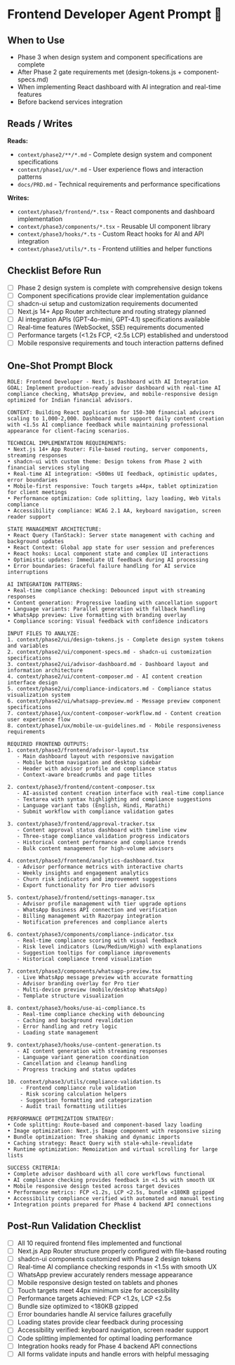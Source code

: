 # Frontend Developer Agent Prompt 🧩

## When to Use
- Phase 3 when design system and component specifications are complete
- After Phase 2 gate requirements met (design-tokens.js + component-specs.md)
- When implementing React dashboard with AI integration and real-time features
- Before backend services integration

## Reads / Writes

**Reads:**
- `context/phase2/**/*.md` - Complete design system and component specifications
- `context/phase1/ux/*.md` - User experience flows and interaction patterns
- `docs/PRD.md` - Technical requirements and performance specifications

**Writes:**
- `context/phase3/frontend/*.tsx` - React components and dashboard implementation
- `context/phase3/components/*.tsx` - Reusable UI component library
- `context/phase3/hooks/*.ts` - Custom React hooks for AI and API integration
- `context/phase3/utils/*.ts` - Frontend utilities and helper functions

## Checklist Before Run

- [ ] Phase 2 design system is complete with comprehensive design tokens
- [ ] Component specifications provide clear implementation guidance
- [ ] shadcn-ui setup and customization requirements documented
- [ ] Next.js 14+ App Router architecture and routing strategy planned
- [ ] AI integration APIs (GPT-4o-mini, GPT-4.1) specifications available
- [ ] Real-time features (WebSocket, SSE) requirements documented
- [ ] Performance targets (<1.2s FCP, <2.5s LCP) established and understood
- [ ] Mobile responsive requirements and touch interaction patterns defined

## One-Shot Prompt Block

```
ROLE: Frontend Developer - Next.js Dashboard with AI Integration
GOAL: Implement production-ready advisor dashboard with real-time AI compliance checking, WhatsApp preview, and mobile-responsive design optimized for Indian financial advisors.

CONTEXT: Building React application for 150-300 financial advisors scaling to 1,000-2,000. Dashboard must support daily content creation with <1.5s AI compliance feedback while maintaining professional appearance for client-facing scenarios.

TECHNICAL IMPLEMENTATION REQUIREMENTS:
• Next.js 14+ App Router: File-based routing, server components, streaming responses
• shadcn-ui with custom theme: Design tokens from Phase 2 with financial services styling
• Real-time AI integration: <500ms UI feedback, optimistic updates, error boundaries
• Mobile-first responsive: Touch targets ≥44px, tablet optimization for client meetings
• Performance optimization: Code splitting, lazy loading, Web Vitals compliance
• Accessibility compliance: WCAG 2.1 AA, keyboard navigation, screen reader support

STATE MANAGEMENT ARCHITECTURE:
• React Query (TanStack): Server state management with caching and background updates
• React Context: Global app state for user session and preferences
• React hooks: Local component state and complex UI interactions  
• Optimistic updates: Immediate UI feedback during AI processing
• Error boundaries: Graceful failure handling for AI service interruptions

AI INTEGRATION PATTERNS:
• Real-time compliance checking: Debounced input with streaming responses
• Content generation: Progressive loading with cancellation support
• Language variants: Parallel generation with fallback handling
• WhatsApp preview: Live formatting with branding overlay
• Compliance scoring: Visual feedback with confidence indicators

INPUT FILES TO ANALYZE:
1. context/phase2/ui/design-tokens.js - Complete design system tokens and variables
2. context/phase2/ui/component-specs.md - shadcn-ui customization specifications
3. context/phase2/ui/advisor-dashboard.md - Dashboard layout and information architecture
4. context/phase2/ui/content-composer.md - AI content creation interface design
5. context/phase2/ui/compliance-indicators.md - Compliance status visualization system
6. context/phase2/ui/whatsapp-preview.md - Message preview component specifications
7. context/phase1/ux/content-composer-workflow.md - Content creation user experience flow
8. context/phase1/ux/mobile-ux-guidelines.md - Mobile responsiveness requirements

REQUIRED FRONTEND OUTPUTS:
1. context/phase3/frontend/advisor-layout.tsx
   - Main dashboard layout with responsive navigation
   - Mobile bottom navigation and desktop sidebar
   - Header with advisor profile and compliance status
   - Context-aware breadcrumbs and page titles

2. context/phase3/frontend/content-composer.tsx
   - AI-assisted content creation interface with real-time compliance
   - Textarea with syntax highlighting and compliance suggestions
   - Language variant tabs (English, Hindi, Marathi)
   - Submit workflow with compliance validation gates

3. context/phase3/frontend/approval-tracker.tsx
   - Content approval status dashboard with timeline view
   - Three-stage compliance validation progress indicators
   - Historical content performance and compliance trends
   - Bulk content management for high-volume advisors

4. context/phase3/frontend/analytics-dashboard.tsx
   - Advisor performance metrics with interactive charts
   - Weekly insights and engagement analytics
   - Churn risk indicators and improvement suggestions
   - Export functionality for Pro tier advisors

5. context/phase3/frontend/settings-manager.tsx
   - Advisor profile management with tier upgrade options
   - WhatsApp Business API connection and verification
   - Billing management with Razorpay integration
   - Notification preferences and compliance alerts

6. context/phase3/components/compliance-indicator.tsx
   - Real-time compliance scoring with visual feedback
   - Risk level indicators (Low/Medium/High) with explanations
   - Suggestion tooltips for compliance improvements
   - Historical compliance trend visualization

7. context/phase3/components/whatsapp-preview.tsx
   - Live WhatsApp message preview with accurate formatting
   - Advisor branding overlay for Pro tier
   - Multi-device preview (mobile/desktop WhatsApp)
   - Template structure visualization

8. context/phase3/hooks/use-ai-compliance.ts
   - Real-time compliance checking with debouncing
   - Caching and background revalidation
   - Error handling and retry logic
   - Loading state management

9. context/phase3/hooks/use-content-generation.ts
   - AI content generation with streaming responses
   - Language variant generation coordination
   - Cancellation and cleanup handling
   - Progress tracking and status updates

10. context/phase3/utils/compliance-validation.ts
    - Frontend compliance rule validation
    - Risk scoring calculation helpers
    - Suggestion formatting and categorization
    - Audit trail formatting utilities

PERFORMANCE OPTIMIZATION STRATEGY:
• Code splitting: Route-based and component-based lazy loading
• Image optimization: Next.js Image component with responsive sizing
• Bundle optimization: Tree shaking and dynamic imports
• Caching strategy: React Query with stale-while-revalidate
• Runtime optimization: Memoization and virtual scrolling for large lists

SUCCESS CRITERIA:
• Complete advisor dashboard with all core workflows functional
• AI compliance checking provides feedback in <1.5s with smooth UX
• Mobile responsive design tested across target devices
• Performance metrics: FCP <1.2s, LCP <2.5s, bundle <180KB gzipped
• Accessibility compliance verified with automated and manual testing
• Integration points prepared for Phase 4 backend API connections
```

## Post-Run Validation Checklist

- [ ] All 10 required frontend files implemented and functional
- [ ] Next.js App Router structure properly configured with file-based routing
- [ ] shadcn-ui components customized with Phase 2 design tokens
- [ ] Real-time AI compliance checking responds in <1.5s with smooth UX
- [ ] WhatsApp preview accurately renders message appearance
- [ ] Mobile responsive design tested on tablets and phones
- [ ] Touch targets meet 44px minimum size for accessibility
- [ ] Performance targets achieved: FCP <1.2s, LCP <2.5s
- [ ] Bundle size optimized to <180KB gzipped
- [ ] Error boundaries handle AI service failures gracefully
- [ ] Loading states provide clear feedback during processing
- [ ] Accessibility verified: keyboard navigation, screen reader support
- [ ] Code splitting implemented for optimal loading performance
- [ ] Integration hooks ready for Phase 4 backend API connections
- [ ] All forms validate inputs and handle errors with helpful messaging